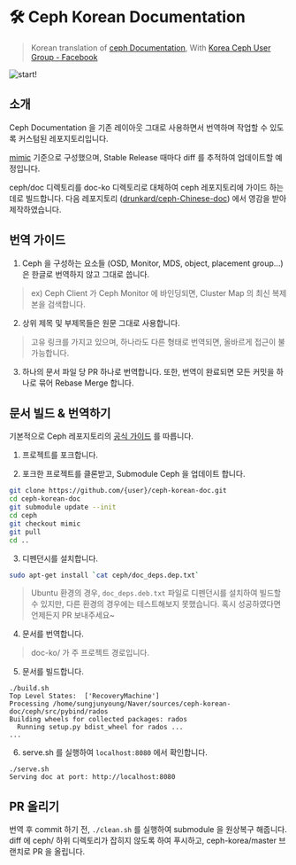 # 🛠️ Ceph Korean Documentation
> Korean translation of [ceph Documentation](http://docs.ceph.com/docs/luminous/#), With [Korea Ceph User Group - Facebook](https://www.facebook.com/groups/620899444961207)

![start!](https://user-images.githubusercontent.com/16697306/50839583-f30fb280-13a3-11e9-9e08-00fea29dba95.png)

## 소개
Ceph Documentation 을 기존 레이아웃 그대로 사용하면서 번역하며 작업할 수 있도록 커스텀된 레포지토리입니다.

[mimic](https://github.com/ceph/ceph/tree/mimic) 기준으로 구성했으며, Stable Release 때마다 diff 를 추적하여 업데이트할 예정입니다.

ceph/doc 디렉토리를 doc-ko 디렉토리로 대체하여 ceph 레포지토리에 가이드 하는 데로 빌드합니다. 다음 레포지토리 ([drunkard/ceph-Chinese-doc](https://github.com/drunkard/ceph-Chinese-doc)) 에서 영감을 받아 제작하였습니다.

## 번역 가이드
1. Ceph 을 구성하는 요소들 (OSD, Monitor, MDS, object, placement group...) 은 한글로 번역하지 않고 그대로 씁니다.
> ex) Ceph Client 가 Ceph Monitor 에 바인딩되면, Cluster Map 의 최신 복제본을 검색합니다.
2. 상위 제목 및 부제목들은 원문 그대로 사용합니다.
> 고유 링크를 가지고 있으며, 하나라도 다른 형태로 번역되면, 올바르게 접근이 불가능합니다.
3. 하나의 문서 파일 당 PR 하나로 번역합니다. 또한, 번역이 완료되면 모든 커밋을 하나로 묶어 Rebase Merge 합니다.

## 문서 빌드 & 번역하기 
기본적으로 Ceph 레포지토리의 [공식 가이드](https://github.com/ceph/ceph#building-the-documentation) 를 따릅니다. 

1. 프로젝트를 포크합니다.

2. 포크한 프로젝트를 클론받고, Submodule Ceph 을 업데이트 합니다.
```bash
git clone https://github.com/{user}/ceph-korean-doc.git
cd ceph-korean-doc
git submodule update --init
cd ceph
git checkout mimic
git pull
cd ..
```

3. 디펜던시를 설치합니다.
```bash
sudo apt-get install `cat ceph/doc_deps.dep.txt`
```
> Ubuntu 환경의 경우, `doc_deps.deb.txt` 파일로 디펜던시를 설치하여 빌드할 수 있지만, 다른 환경의 경우에는 테스트해보지 못했습니다. 혹시 성공하였다면 언제든지 PR 보내주세요~

4. 문서를 번역합니다.

> doc-ko/ 가 주 프로젝트 경로입니다.

5. 문서를 빌드합니다.
```
./build.sh
Top Level States:  ['RecoveryMachine']
Processing /home/sungjunyoung/Naver/sources/ceph-korean-doc/ceph/src/pybind/rados
Building wheels for collected packages: rados
  Running setup.py bdist_wheel for rados ... 
...
```

6. serve.sh 를 실행하여 `localhost:8080` 에서 확인합니다.
```
./serve.sh
Serving doc at port: http://localhost:8080
```

## PR 올리기
번역 후 commit 하기 전, `./clean.sh` 를 실행하여 submodule 을 원상복구 해줍니다. diff 에 ceph/ 하위 디렉토리가 잡히지 않도록 하여 푸시하고, ceph-korea/master 브랜치로 PR 을 올립니다.
